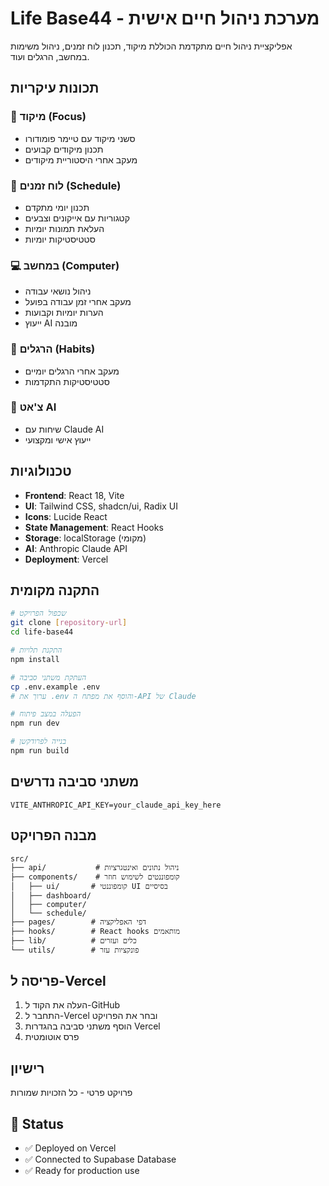 # Life Base44 - מערכת ניהול חיים אישית

אפליקציית ניהול חיים מתקדמת הכוללת מיקוד, תכנון לוח זמנים, ניהול משימות במחשב, הרגלים ועוד.

## תכונות עיקריות

### 🎯 מיקוד (Focus)
- סשני מיקוד עם טיימר פומודורו
- תכנון מיקודים קבועים
- מעקב אחרי היסטוריית מיקודים

### 📅 לוח זמנים (Schedule)
- תכנון יומי מתקדם
- קטגוריות עם אייקונים וצבעים
- העלאת תמונות יומיות
- סטטיסטיקות יומיות

### 💻 במחשב (Computer)
- ניהול נושאי עבודה
- מעקב אחרי זמן עבודה בפועל
- הערות יומיות וקבועות
- ייעוץ AI מובנה

### 🔄 הרגלים (Habits)
- מעקב אחרי הרגלים יומיים
- סטטיסטיקות התקדמות

### 💬 צ'אט AI
- שיחות עם Claude AI
- ייעוץ אישי ומקצועי

## טכנולוגיות

- **Frontend**: React 18, Vite
- **UI**: Tailwind CSS, shadcn/ui, Radix UI
- **Icons**: Lucide React
- **State Management**: React Hooks
- **Storage**: localStorage (מקומי)
- **AI**: Anthropic Claude API
- **Deployment**: Vercel

## התקנה מקומית

```bash
# שכפול הפרויקט
git clone [repository-url]
cd life-base44

# התקנת תלויות
npm install

# העתקת משתני סביבה
cp .env.example .env
# ערוך את .env והוסף את מפתח ה-API של Claude

# הפעלה במצב פיתוח
npm run dev

# בנייה לפרודקשן
npm run build
```

## משתני סביבה נדרשים

```env
VITE_ANTHROPIC_API_KEY=your_claude_api_key_here
```

## מבנה הפרויקט

```
src/
├── api/           # ניהול נתונים ואינטגרציות
├── components/    # קומפוננטים לשימוש חוזר
│   ├── ui/       # קומפוננטי UI בסיסיים
│   ├── dashboard/
│   ├── computer/
│   └── schedule/
├── pages/        # דפי האפליקציה
├── hooks/        # React hooks מותאמים
├── lib/          # כלים ועזרים
└── utils/        # פונקציות עזר
```

## פריסה ל-Vercel

1. העלה את הקוד ל-GitHub
2. התחבר ל-Vercel ובחר את הפרויקט
3. הוסף משתני סביבה בהגדרות Vercel
4. פרס אוטומטית

## רישיון

פרויקט פרטי - כל הזכויות שמורות

## 🚀 Status
- ✅ Deployed on Vercel
- ✅ Connected to Supabase Database
- ✅ Ready for production use